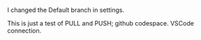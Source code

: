 I changed the Default branch in settings.

This is just a test of PULL and PUSH; github codespace. VSCode connection.
